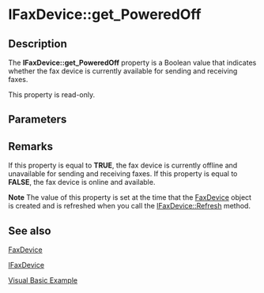 # IFaxDevice::get_PoweredOff

## Description

The **IFaxDevice::get_PoweredOff** property is a Boolean value that indicates whether the fax device is currently available for sending and receiving faxes.

This property is read-only.

## Parameters

## Remarks

If this property is equal to **TRUE**, the fax device is currently offline and unavailable for sending and receiving faxes. If this property is equal to **FALSE**, the fax device is online and available.

**Note** The value of this property is set at the time that the [FaxDevice](https://learn.microsoft.com/previous-versions/windows/desktop/fax/-mfax-faxdevice) object is created and is refreshed when you call the [IFaxDevice::Refresh](https://learn.microsoft.com/previous-versions/windows/desktop/fax/-mfax-faxdevice-refresh-vb) method.

## See also

[FaxDevice](https://learn.microsoft.com/previous-versions/windows/desktop/fax/-mfax-faxdevice)

[IFaxDevice](https://learn.microsoft.com/previous-versions/windows/desktop/api/faxcomex/nn-faxcomex-ifaxdevice)

[Visual Basic Example](https://learn.microsoft.com/previous-versions/windows/desktop/fax/-mfax-managing-the-fax-device-collection)